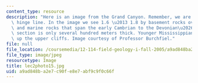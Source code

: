 ```yaml
---
content_type: resource
description: "Here is an image from the Grand Canyon. Remember, we are east of the\
  \ hinge line. In the image we see 1.6 \u2013 1.8 by basement rocks overlain by non-marine\
  \ and marine rocks that span the early Cambrian to the Devonian\u2026but here the\
  \ section is only several hundred meters thick. Younger Mississippian rocks make\
  \ up the upper cliffs. Image courtesy of Professor Burchfiel."
file: null
file_location: /coursemedia/12-114-field-geology-i-fall-2005/a9ad848ba2e7c90fe8e7abf9c9f0c66f_lec2photo15.jpg
file_type: image/jpeg
resourcetype: Image
title: lec2photo15.jpg
uid: a9ad848b-a2e7-c90f-e8e7-abf9c9f0c66f
---
```

